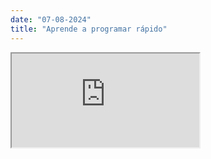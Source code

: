 ```yaml
---
date: "07-08-2024"
title: "Aprende a programar rápido"
---
```

<iframe src="https://www.youtube.com/embed/XDZpLySN5z4" allowfullscreen></iframe>
